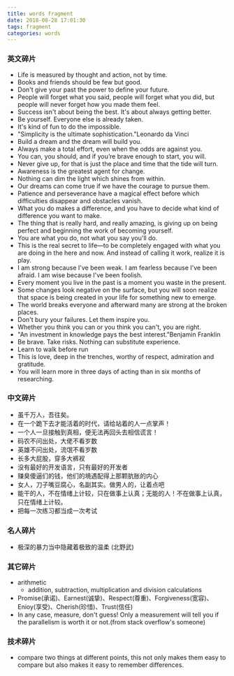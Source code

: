 ```yaml
---
title: words fragment
date: 2018-08-28 17:01:30
tags: fragment
categories: words
---
```


### 英文碎片

- Life is measured by thought and action, not by time.
- Books and friends should be few but good.
- Don't give your past the power to define your future.
- People will forget what you said, people will forget what you did, but people will never forget how you made them feel.
- Success isn't about being the best. It's about always getting better.
- Be yourself. Everyone else is already taken.
- It's kind of fun to do the impossible.
- "Simplicity is the ultimate sophistication."Leonardo da Vinci
- Build a dream and the dream will build you.
- Always make a total effort, even when the odds are against you.
- You can, you should, and if you’re brave enough to start, you will.
- Never give up, for that is just the place and time that the tide will turn.
- Awareness is the greatest agent for change.
- Nothing can dim the light which shines from within.
- Our dreams can come true if we have the courage to pursue them.
- Patience and perseverance have a magical effect before which difficulties disappear and obstacles vanish.
- What you do makes a difference, and you have to decide what kind of difference you want to make.
- The thing that is really hard, and really amazing, is giving up on being perfect and beginning the work of becoming yourself.
- You are what you do, not what you say you'll do.
- This is the real secret to life—to be completely engaged with what you are doing in the here and now. And instead of calling it work, realize it is play.
- I am strong because I've been weak. I am fearless because I've been afraid. I am wise because I've been foolish.
- Every moment you live in the past is a moment you waste in the present.
- Some changes look negative on the surface, but you will soon realize that space is being created in your life for something new to emerge.
- The world breaks everyone and afterward many are strong at the broken places.
- Don't bury your failures. Let them inspire you.
- Whether you think you can or you think you can't, you are right.
- "An investment in knowledge pays the best interest."Benjamin Franklin
- Be brave. Take risks. Nothing can substitute experience.
- Learn to walk before run
- This is love, deep in the trenches, worthy of respect, admiration and gratitude.
- You will learn more in three days of acting than in six months of researching.

### 中文碎片

- 虽千万人，吾往矣。
- 在一个跪下去才能活着的时代，请给站着的人一点掌声！
- 一个人一旦接触到真相，便无法再回头去相信谎言！
- 码农不问出处，大佬不看岁数
- 英雄不问出处，流氓不看岁数
- 长多大屁股，穿多大裤衩
- 没有最好的开发语言，只有最好的开发者
- 赚臭傻逼们的钱，他们的境遇配得上那颗肮胀的内心
- 女人，刀子嘴豆腐心，名副其实。做男人的，让着点吧
- 能干的人，不在情绪上计较，只在做事上认真；无能的人！不在做事上认真，只在情绪上计较。
- 把每一次练习都当成一次考试

  

### 名人碎片
- 极深的暴力当中隐藏着极致的温柔	(北野武)

### 其它碎片

- arithmetic
  - addition, subtraction, multiplication and division calculations
- Promise(承诺)、Earnest(诚挚)、Respect(尊重)、Forgiveness(宽容)、Enioy(享受)、Cherish(珍惜)、Trust(信任)
- In any case, measure, don't guess! Only a measurement will tell you if the parallelism is worth it or not.(from stack overflow's someone)

### 技术碎片

- compare two things at different points, this not only makes them easy to compare but also makes it easy to remember differences.